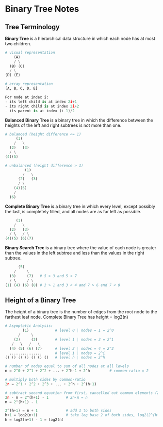 # Binary Tree Notes

## Tree Terminology

**Binary Tree** is a hierarchical data structure in which each node has at most two children.

```py
# visual representation
    (A)
    / \
  (B) (C)
  / \
(D) (E)

# array representation
[A, B, C, D, E]

For node at index i:
- its left child is at index 2i+1
- its right child is at index 2i+2
- its parent is at index (i-1)/2
```

**Balanced Binary Tree** is a binary tree in which the difference between the heights of the left and right subtrees is not more than one.

```py
# balanced (height difference <= 1)
     (1)
    /   \
  (2)   (3)
  / \
(4)(5)

# unbalanced (height difference > 1)
         (1)
        /   \
      (2)   (3)
      / \
    (4)(5)
    /
  (6)
```

**Complete Binary Tree** is a binary tree in which every level, except possibly the last, is completely filled, and all nodes are as far left as possible.

```py
     (1)
    /   \
  (2)   (3)
  / \   / \
(4)(5) (6)(7)
```

**Binary Search Tree** is a binary tree where the value of each node is greater than the values in the left subtree and less than the values in the right subtree.

```py
      (5)
    /     \
  (3)     (7)   # 5 > 3 and 5 < 7
  / \     / \
(1) (4) (6) (8) # 3 > 1 and 3 < 4 and 7 > 6 and 7 < 8
```

## Height of a Binary Tree

The height of a binary tree is the number of edges from the root node to the farthest leaf node.
Complete Binary Tree has height = log2(n)

```py
# Asymptotic Analysis:
        (1)            # level 0 | nodes = 1 = 2^0
      /     \
    (2)     (3)        # level 1 | nodes = 2 = 2^1
   /   \   /   \
  (4) (5) (6) (7)      # level 2 | nodes = 4 = 2^2
  ...............      # level i | nodes = 2^i
() () () () () () ()   # level h | nodes = 2^h

# number of nodes equal to sum of all nodes at all levels
n = 2^0 + 2^1 + 2^2 + ... + 2^h-1 + 2^h         # common-ratio = 2

# multiply both sides by common-ratio
2n = 2^1 + 2^2 + 2^3 + ... + 2^h + 2^(h+1)

# subtract second equation from first, cancelled out common elements (2^1, 2^2, 2^3, ..., 2^h-1, 2^h)
2n - n = 2^(h+1) - 1        # 2n-n = n
n = 2^(h+1) - 1

2^(h+1) = n + 1             # add 1 to both sides
h+1 = log2(n+1)             # take log base 2 of both sides, log2(2^(h+1)) = h+1
h = log2(n+1) - 1 = log2(n)
```
